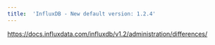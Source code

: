 ```yaml
---
title:	'InfluxDB - New default version: 1.2.4'
---
```


https://docs.influxdata.com/influxdb/v1.2/administration/differences/
